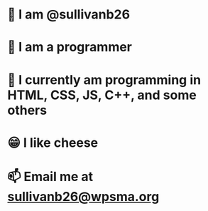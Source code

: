 # 👋 I am @sullivanb26
# :eyes: I am a programmer
# :rat: I currently am programming in HTML, CSS, JS, C++, and some others
# :grin: I like cheese
# 📫 Email me at sullivanb26@wpsma.org
